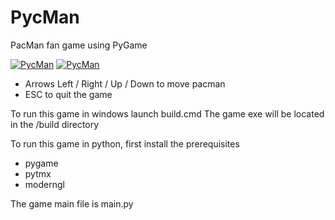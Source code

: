# PycMan
PacMan fan game using PyGame

[![PycMan](https://i9.ytimg.com/vi_webp/Sico2ezpFKY/mq1.webp?sqp=CJCtmpsG-oaymwEmCMACELQB8quKqQMa8AEB-AGCBYAC4AOKAgwIABABGHIgaSgkMA8=&rs=AOn4CLBl3iCMIE-Ae1sV135mrTL8SON2DA)](https://youtu.be/Sico2ezpFKY)
[![PycMan](https://i9.ytimg.com/vi_webp/Sico2ezpFKY/mq3.webp?sqp=CJCtmpsG-oaymwEmCMACELQB8quKqQMa8AEB-AGCBYAC4AOKAgwIABABGCEgEyh_MA8=&rs=AOn4CLCbOrSQfCB9flAK0GOgat3J_kQfAw)](https://youtu.be/Sico2ezpFKY)

- Arrows Left / Right / Up / Down to move pacman
- ESC to quit the game

To run this game in windows launch build.cmd
The game exe will be located in the /build directory

To run this game in python, first install the prerequisites
- pygame
- pytmx
- moderngl

The game main file is main.py



